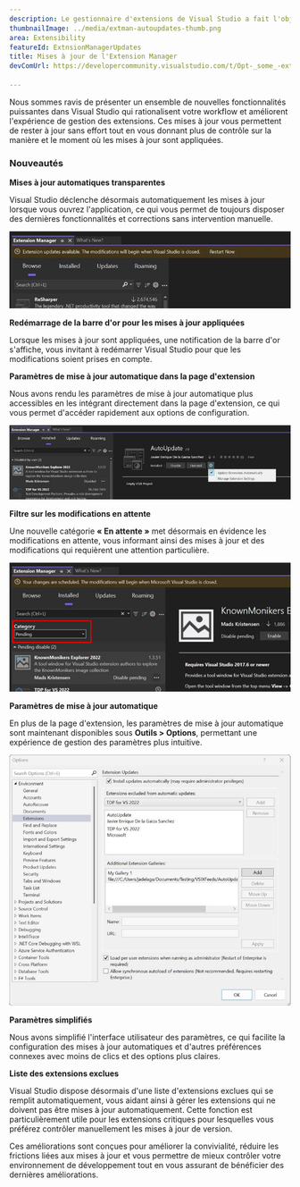 ```yaml
---
description: Le gestionnaire d'extensions de Visual Studio a fait l'objet de plusieurs améliorations qui faciliteront la gestion de vos extensions.
thumbnailImage: ../media/extman-autoupdates-thumb.png
area: Extensibility
featureId: ExtnsionManagerUpdates
title: Mises à jour de l'Extension Manager
devComUrl: https://developercommunity.visualstudio.com/t/Opt-_some_-extensions-in-to-auto-update/1236000

---
```



Nous sommes ravis de présenter un ensemble de nouvelles fonctionnalités puissantes dans Visual Studio qui rationalisent votre workflow et améliorent l'expérience de gestion des extensions. Ces mises à jour vous permettent de rester à jour sans effort tout en vous donnant plus de contrôle sur la manière et le moment où les mises à jour sont appliquées.

### Nouveautés

**Mises à jour automatiques transparentes**

Visual Studio déclenche désormais automatiquement les mises à jour lorsque vous ouvrez l'application, ce qui vous permet de toujours disposer des dernières fonctionnalités et corrections sans intervention manuelle.

![Mises à jour automatiques Extman](../media/extman-autoupdates.png)

**Redémarrage de la barre d'or pour les mises à jour appliquées**

Lorsque les mises à jour sont appliquées, une notification de la barre d'or s'affiche, vous invitant à redémarrer Visual Studio pour que les modifications soient prises en compte.

**Paramètres de mise à jour automatique dans la page d'extension**

Nous avons rendu les paramètres de mise à jour automatique plus accessibles en les intégrant directement dans la page d'extension, ce qui vous permet d'accéder rapidement aux options de configuration.

![Paramètres de mise à jour de l'extension](../media/extman-updatesettings.png)

**Filtre sur les modifications en attente**

Une nouvelle catégorie **« En attente »** met désormais en évidence les modifications en attente, vous informant ainsi des mises à jour et des modifications qui requièrent une attention particulière.

![Extman En attente](../media/extman-pending.png)

**Paramètres de mise à jour automatique**

En plus de la page d'extension, les paramètres de mise à jour automatique sont maintenant disponibles sous **Outils > Options**, permettant une expérience de gestion des paramètres plus intuitive.

![Options Extman](../media/extman-options.png)

**Paramètres simplifiés**

Nous avons simplifié l'interface utilisateur des paramètres, ce qui facilite la configuration des mises à jour automatiques et d'autres préférences connexes avec moins de clics et des options plus claires.

**Liste des extensions exclues**

Visual Studio dispose désormais d'une liste d'extensions exclues qui se remplit automatiquement, vous aidant ainsi à gérer les extensions qui ne doivent pas être mises à jour automatiquement. Cette fonction est particulièrement utile pour les extensions critiques pour lesquelles vous préférez contrôler manuellement les mises à jour de version.

Ces améliorations sont conçues pour améliorer la convivialité, réduire les frictions liées aux mises à jour et vous permettre de mieux contrôler votre environnement de développement tout en vous assurant de bénéficier des dernières améliorations.
